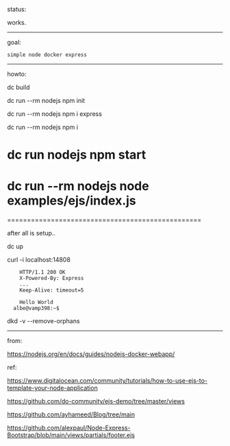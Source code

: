 
status:


works.




_____________



goal:

    simple node docker express


_____________



howto:

dc build

dc run --rm nodejs npm init

dc run --rm nodejs npm i express

dc run --rm nodejs npm i 

# dc run nodejs npm start 
# dc run --rm  nodejs node examples/ejs/index.js




=================================================

after all is setup..


dc up




curl -i localhost:14808

        HTTP/1.1 200 OK
        X-Powered-By: Express
        ...
        Keep-Alive: timeout=5

        Hello World
      albe@vamp398:~$



dkd -v --remove-orphans



_____________



from:

https://nodejs.org/en/docs/guides/nodejs-docker-webapp/


ref:

https://www.digitalocean.com/community/tutorials/how-to-use-ejs-to-template-your-node-application

https://github.com/do-community/ejs-demo/tree/master/views

https://github.com/ayhameed/Blog/tree/main

https://github.com/alexpaul/Node-Express-Bootstrap/blob/main/views/partials/footer.ejs

